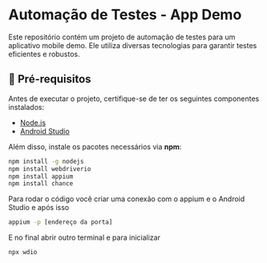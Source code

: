 # Automação de Testes - App Demo

Este repositório contém um projeto de automação de testes para um aplicativo mobile demo. Ele utiliza diversas tecnologias para garantir testes eficientes e robustos.

## 📌 Pré-requisitos

Antes de executar o projeto, certifique-se de ter os seguintes componentes instalados:

- [Node.js](https://nodejs.org/)  
- [Android Studio](https://developer.android.com/studio)  

Além disso, instale os pacotes necessários via **npm**:

```bash
npm install -g nodejs
npm install webdriverio
npm install appium
npm install chance
```
Para rodar o código você criar uma conexão com o appium e o Android Studio e após isso

```bash
appium -p [endereço da porta]
```
E no final abrir outro terminal e para inicializar 

```bash
npx wdio
```

